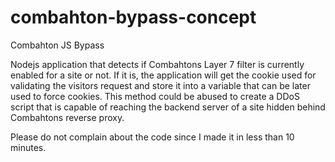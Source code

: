 # combahton-bypass-concept
Combahton JS Bypass

Nodejs application that detects if Combahtons Layer 7 filter is currently enabled for a site or not. If it is, the application will get the cookie used for validating the visitors request and store it into a variable that can be later used to force cookies. This method could be abused to create a DDoS script that is capable of reaching the backend server of a site hidden behind Combahtons reverse proxy. 

Please do not complain about the code since I made it in less than 10 minutes.
